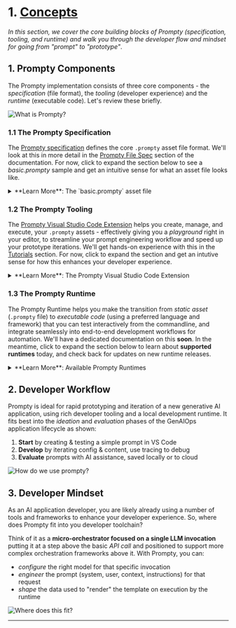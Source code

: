 # 1. [Concepts](https://www.prompty.ai/docs/getting-started/concepts) 


_In this section, we cover the core building blocks of Prompty (specification, tooling, and runtime) and walk you through the developer flow and mindset for going from "prompt" to "prototype"_.



## 1. Prompty Components

The Prompty implementation consists of three core components - the _specification_ (file format), the _tooling_ (developer experience) and the _runtime_ (executable code). Let's review these briefly.

![What is Prompty?](./../assets/img/01-what-is-prompty.png)


### 1.1 The Prompty Specification

The [Prompty specification](https://github.com/microsoft/prompty/blob/main/Prompty.yaml) defines the core `.prompty` asset file format. We'll look at this in more detail in the [Prompty File Spec](/docs/prompty-file-spec) section of the documentation. For now, click to expand the section below to see a _basic.prompty_ sample and get an intuitive sense for what an asset file looks like.

<details>
<summary> **Learn More**: The `basic.prompty` asset file </summary>

  ```markdown
  ---
  name: Basic Prompt
  description: A basic prompt that uses the GPT-3 chat API to answer questions
  authors:
    - sethjuarez
    - jietong
  model:
    api: chat
    configuration:
      api_version: 2023-12-01-preview
      azure_endpoint: ${env:AZURE_OPENAI_ENDPOINT}
      azure_deployment: ${env:AZURE_OPENAI_DEPLOYMENT:gpt-35-turbo}
  sample:
    firstName: Jane
    lastName: Doe
    question: What is the meaning of life?
  ---
  system:
  You are an AI assistant who helps people find information.
  As the assistant, you answer questions briefly, succinctly, 
  and in a personable manner using markdown and even add some personal flair with appropriate emojis.

  # Customer
  You are helping {{firstName}} {{lastName}} to find answers to their questions.
  Use their name to address them in your responses.

  user:
  {{question}}
  ```

</details>

### 1.2 The Prompty Tooling

The [Prompty Visual Studio Code Extension](https://marketplace.visualstudio.com/items?itemName=ms-toolsai.prompty) helps you create, manage, and execute, your `.prompty` assets - effectively giving you a _playground_ right in your editor, to streamline your prompt engineering workflow and speed up your prototype iterations. We'll get hands-on experience with this in the [Tutorials](/docs/tutorials) section. For now, click to expand the section and get an intutive sense for how this enhances your developer experience.

<details>
<summary> **Learn More**: The Prompty Visual Studio Code Extension </summary>

- [Install the extension](https://marketplace.visualstudio.com/items?itemName=ms-toolsai.prompty) in your Visual Studio Code environment to get the following features out-of-the-box:
- Create a default `basic.prompty` starter asset - then configure models and customize content.
- Create the "pre-configured" starter assets for [GitHub Marketplace Models](https://github.com/marketplace/models) in _serverless_ mode.
- Create "starter code" from the asset for popular frameworks (e.g., LangChain)
- Use the _prompty_ commandline tool to execute a `.prompty` asset and "chat" with your model.
- Use _settings_ to create _named_ model configurations for reuse
- Use toolbar icon to view and switch quickly between named configurations
- View the "runs" history, and drill down into a run with a built-in trace viewer.

</details>

### 1.3 The Prompty Runtime

The Prompty Runtime helps you make the transition from _static asset_ (`.prompty` file) to _executable code_ (using a preferred language and framework) that you can test interactively from the commandline, and integrate seamlessly into end-to-end development workflows for automation. We'll have a dedicated documentation on this **soon**. In the meantime, click to expand the section below to learn about **supported runtimes** today, and check back for updates on new runtime releases.

<details>
<summary> **Learn More**: Available Prompty Runtimes </summary>

Core runtimes provide the base package needed to run the Prompty asset with code. Prompty currently has two core runtimes, with more support coming.
* [Prompty Core (python)](https://pypi.org/project/prompty/) → Available _in preview_. 
* Prompty Core (csharp) → In _active development_.

Enhanced runtimes add support for orchestration frameworks, enabling complex workflows with Prompty assets:
* [Prompt flow](https://microsoft.github.io/promptflow/) → Python core
* [LangChain (python)](https://pypi.org/project/langchain-prompty/) → Python core (_experimental_) 
* [Semantic Kernel](https://learn.microsoft.com/semantic-kernel/) → C# core

</details>


## 2. Developer Workflow

Prompty is ideal for rapid prototyping and iteration of a new generative AI application, using rich developer tooling and a local development runtime. It fits best into the _ideation_ and _evaluation_ phases of the GenAIOps application lifecycle as shown:

1. **Start** by creating & testing a simple prompt in VS Code
2. **Develop** by iterating config & content, use tracing to debug
3. **Evaluate** prompts with AI assistance, saved locally or to cloud

![How do we use prompty?](./../assets/img/02-build-with-prompty.png)


## 3. Developer Mindset

As an AI application developer, you are likely already using a number of tools and frameworks to enhance your developer experience. So, where does Prompty fit into you developer toolchain? 

Think of it as a **micro-orchestrator focused on a single LLM invocation** putting it at a step above the basic _API call_ and positioned to support more complex orchestration frameworks above it. With Prompty, you can:
 - _configure_ the right model for that specific invocation
 - _engineer_ the prompt (system, user, context, instructions) for that request
 - _shape_ the data used to "render" the template on execution by the runtime

![Where does this fit?](./../assets/img/03-micro-orchestrator-mindset.png)

---
